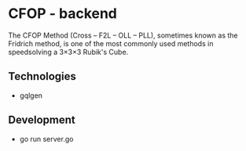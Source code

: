 # CFOP - backend
The CFOP Method (Cross – F2L – OLL – PLL), sometimes known as the Fridrich method, is one of the most commonly used methods in speedsolving a 3×3×3 Rubik's Cube.

## Technologies
* gqlgen

## Development
* go run server.go